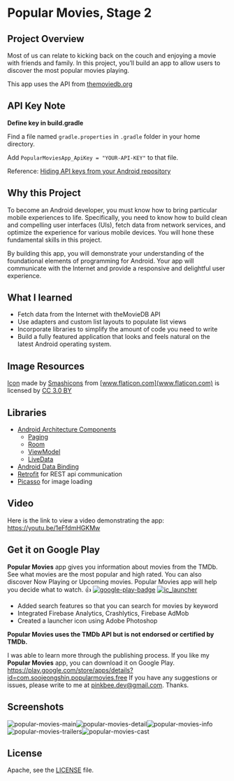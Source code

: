 # Popular Movies, Stage 2

## Project Overview
Most of us can relate to kicking back on the couch and enjoying
a movie with friends and family. In this project, you’ll build an app
to allow users to discover the most popular movies playing.

This app uses the API from [themoviedb.org](https://www.themoviedb.org/)

## API Key Note
**Define key in build.gradle**

Find a file named `gradle.properties` in `.gradle` folder in your home directory.

Add `PopularMoviesApp_ApiKey = "YOUR-API-KEY"` to that file.

Reference: [Hiding API keys from your Android repository](https://medium.com/code-better/hiding-api-keys-from-your-android-repository-b23f5598b906)

## Why this Project

To become an Android developer, you must know how to bring particular 
mobile experiences to life. Specifically, you need to know how to build 
clean and compelling user interfaces (UIs), fetch data from network services, 
and optimize the experience for various mobile devices. You will hone these 
fundamental skills in this project.

By building this app, you will demonstrate your understanding of the 
foundational elements of programming for Android. Your app will communicate with 
the Internet and provide a responsive and delightful user experience.

## What I learned
- Fetch data from the Internet with theMovieDB API
- Use adapters and custom list layouts to populate list views
- Incorporate libraries to simplify the amount of code you need to write
- Build a fully featured application that looks and feels natural on the latest Android operating system.


## Image Resources
[Icon](https://www.flaticon.com/free-icon/film_148716)
made by [Smashicons](https://www.flaticon.com/authors/smashicons) from [www.flaticon.com](www.flaticon.com) is licensed by
[CC 3.0 BY](http://creativecommons.org/licenses/by/3.0/)

## Libraries
- [Android Architecture Components](https://developer.android.com/topic/libraries/architecture/) 
    * [Paging](https://developer.android.com/topic/libraries/architecture/paging/) 
    * [Room](https://developer.android.com/topic/libraries/architecture/room)
    * [ViewModel](https://developer.android.com/topic/libraries/architecture/viewmodel)
    * [LiveData](https://developer.android.com/topic/libraries/architecture/livedata)
- [Android Data Binding](https://developer.android.com/topic/libraries/data-binding/)
- [Retrofit](http://square.github.io/retrofit/) for REST api communication
- [Picasso](http://square.github.io/picasso/) for image loading

## Video
Here is the link to view a video demonstrating the app: https://youtu.be/1eFfdmHGKMw

## Get it on Google Play
**Popular Movies** app gives you information about movies from the TMDb. See what movies are the most popular and high rated. You can also discover Now Playing or Upcoming movies. Popular Movies app will help you decide what to watch. 👍
[![google-play-badge](https://user-images.githubusercontent.com/33213229/59287668-13be9a00-8cad-11e9-9a13-b62a4f562cfd.png)](https://play.google.com/store/apps/details?id=com.soojeongshin.popularmovies.free)
[![ic_launcher](https://user-images.githubusercontent.com/33213229/59288297-72d0de80-8cae-11e9-9c58-25828f6e6ae6.png)](https://play.google.com/store/apps/details?id=com.soojeongshin.popularmovies.free)

 * Added search features so that you can search for movies by keyword
 * Integrated Firebase Analytics, Crashlytics, Firebase AdMob
 * Created a launcher icon using Adobe Photoshop
 
**Popular Movies uses the TMDb API but is not endorsed or certified by TMDb.**
 
I was able to learn more through the publishing process. If you like my **Popular Movies** app, you can download it on Google Play.
https://play.google.com/store/apps/details?id=com.soojeongshin.popularmovies.free
If you have any suggestions or issues, please write to me at pinkbee.dev@gmail.com. Thanks.

## Screenshots
![popular-movies-main](https://user-images.githubusercontent.com/33213229/49940286-757e9100-ff22-11e8-897a-45ba561df250.png)![popular-movies-detail](https://user-images.githubusercontent.com/33213229/49940281-71527380-ff22-11e8-935b-7e2d4138d979.png)![popular-movies-info](https://user-images.githubusercontent.com/33213229/49940285-73b4cd80-ff22-11e8-9ca1-b379e06b90bc.png)
![popular-movies-trailers](https://user-images.githubusercontent.com/33213229/49940290-77485480-ff22-11e8-8ed5-e79430807c66.png)![popular-movies-cast](https://user-images.githubusercontent.com/33213229/49940272-6c8dbf80-ff22-11e8-9ea9-c873be4cd699.png)

## License
Apache, see the [LICENSE](LICENSE) file.
